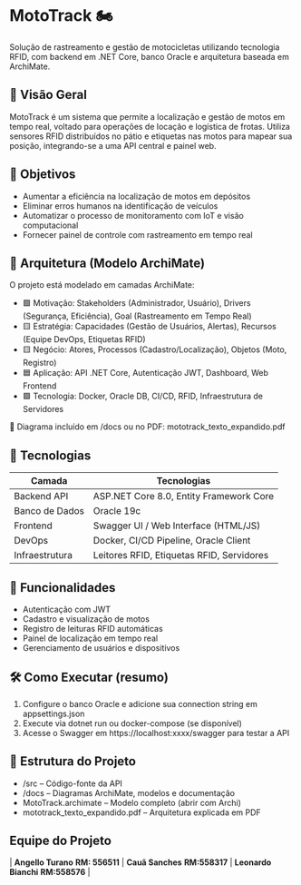 # MotoTrack 🏍️
Solução de rastreamento e gestão de motocicletas utilizando tecnologia RFID, com backend em .NET Core, banco Oracle e arquitetura baseada em ArchiMate.

## 📌 Visão Geral
MotoTrack é um sistema que permite a localização e gestão de motos em tempo real, voltado para operações de locação e logística de frotas. Utiliza sensores RFID distribuídos no pátio e etiquetas nas motos para mapear sua posição, integrando-se a uma API central e painel web.

## 🎯 Objetivos
- Aumentar a eficiência na localização de motos em depósitos
- Eliminar erros humanos na identificação de veículos
- Automatizar o processo de monitoramento com IoT e visão computacional
- Fornecer painel de controle com rastreamento em tempo real

## 🧱 Arquitetura (Modelo ArchiMate)
O projeto está modelado em camadas ArchiMate:

- 🟪 Motivação: Stakeholders (Administrador, Usuário), Drivers (Segurança, Eficiência), Goal (Rastreamento em Tempo Real)
- 🟨 Estratégia: Capacidades (Gestão de Usuários, Alertas), Recursos (Equipe DevOps, Etiquetas RFID)
- 🟨 Negócio: Atores, Processos (Cadastro/Localização), Objetos (Moto, Registro)
- 🟦 Aplicação: API .NET Core, Autenticação JWT, Dashboard, Web Frontend
- 🟩 Tecnologia: Docker, Oracle DB, CI/CD, RFID, Infraestrutura de Servidores

📎 Diagrama incluído em /docs ou no PDF: mototrack_texto_expandido.pdf

## 🧰 Tecnologias

| Camada         | Tecnologias                                 |
|----------------|---------------------------------------------|
| Backend API    | ASP.NET Core 8.0, Entity Framework Core     |
| Banco de Dados | Oracle 19c                                  |
| Frontend       | Swagger UI / Web Interface (HTML/JS)        |
| DevOps         | Docker, CI/CD Pipeline, Oracle Client       |
| Infraestrutura | Leitores RFID, Etiquetas RFID, Servidores   |

## 🔐 Funcionalidades
- Autenticação com JWT
- Cadastro e visualização de motos
- Registro de leituras RFID automáticas
- Painel de localização em tempo real
- Gerenciamento de usuários e dispositivos

## 🛠 Como Executar (resumo)
1. Configure o banco Oracle e adicione sua connection string em appsettings.json
2. Execute via dotnet run ou docker-compose (se disponível)
3. Acesse o Swagger em https://localhost:xxxx/swagger para testar a API

## 📁 Estrutura do Projeto
- /src – Código-fonte da API
- /docs – Diagramas ArchiMate, modelos e documentação
- MotoTrack.archimate – Modelo completo (abrir com Archi)
- mototrack_texto_expandido.pdf – Arquitetura explicada em PDF

## Equipe do Projeto

| **Angello Turano** **RM: 556511** | **Cauã Sanches** **RM:558317** | **Leonardo Bianchi** **RM:558576** |
